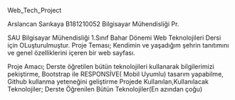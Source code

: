Web_Tech_Project

Arslancan Sarıkaya B181210052 Bilgisayar Mühendisliği Pr.

SAU Bilgisayar Mühendisliği 1.Sınıf Bahar Dönemi Web Teknolojileri Dersi için OLuşturulmuştur. Proje Teması; Kendimin ve yaşadığım şehrin tanıtımını ve genel özelliklerini içeren bir web sayfası.

Proje Amacı; Derste öğretilen bütün teknolojileri kullanarak bilgilerimizi pekiştirme, Bootstrap ile RESPONSİVE( Mobil Uyumlu) tasarım yapabilme, Github kullanma yeteneğini geliştirme Projede Kullanılan,Kullanılacak Teknolojiler; Derste Öğrenilen Bütün Teknolojiler(En azından çoğu)
